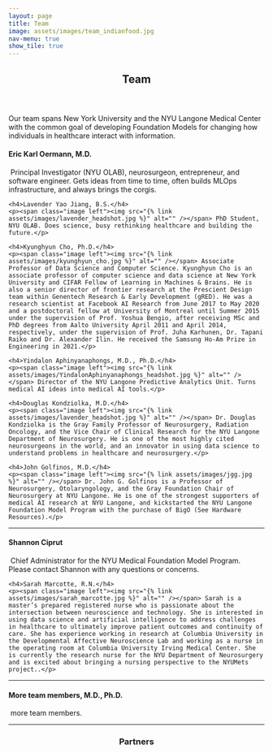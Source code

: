 ```yaml
---
layout: page
title: Team
image: assets/images/team_indianfood.jpg
nav-menu: true
show_tile: true
---
```


<!-- Main -->
<div id="main" class="alt">

<!-- Team -->
<section id="one">
	<div class="inner">
		<header class="major">
			<h1>Team</h1>
		</header>

<p>Our team spans New York University and the NYU Langone Medical Center with the common goal of developing Foundation Models for changing how individuals in healthcare interact with information.</p>

<div class="row">
	<h4>Eric Karl Oermann, M.D.</h4>
	<p><span class="image left"><img src="{% link assets/images/oermann_novalis.jpg %}" alt="" /></span> Principal Investigator (NYU OLAB), neurosurgeon, entrepreneur, and software engineer. Gets ideas from time to time, often builds MLOps infrastructure, and always brings the corgis.</p>

	<h4>Lavender Yao Jiang, B.S.</h4>
	<p><span class="image left"><img src="{% link assets/images/lavender_headshot.jpg %}" alt="" /></span> PhD Student, NYU OLAB. Does science, busy rethinking healthcare and building the future.</p>

	<h4>Kyunghyun Cho, Ph.D.</h4>
	<p><span class="image left"><img src="{% link assets/images/kyunghyun_cho.jpg %}" alt="" /></span> Associate Professor of Data Science and Computer Science. Kyunghyun Cho is an associate professor of computer science and data science at New York University and CIFAR Fellow of Learning in Machines & Brains. He is also a senior director of frontier research at the Prescient Design team within Genentech Research & Early Development (gRED). He was a research scientist at Facebook AI Research from June 2017 to May 2020 and a postdoctoral fellow at University of Montreal until Summer 2015 under the supervision of Prof. Yoshua Bengio, after receiving MSc and PhD degrees from Aalto University April 2011 and April 2014, respectively, under the supervision of Prof. Juha Karhunen, Dr. Tapani Raiko and Dr. Alexander Ilin. He received the Samsung Ho-Am Prize in Engineering in 2021.</p>

	<h4>Yindalon Aphinyanaphongs, M.D., Ph.D.</h4>
	<p><span class="image left"><img src="{% link assets/images/YindalonAphinyanaphongs_headshot.jpg %}" alt="" /></span> Director of the NYU Langone Predictive Analytics Unit. Turns medical AI ideas into medical AI tools.</p>

	<h4>Douglas Kondziolka, M.D.</h4>
	<p><span class="image left"><img src="{% link assets/images/lavender_headshot.jpg %}" alt="" /></span> Dr. Douglas Kondziolka is the Gray Family Professor of Neurosurgery, Radiation Oncology, and the Vice Chair of Clinical Research for the NYU Langone Department of Neurosurgery. He is one of the most highly cited neurosurgeons in the world, and an innovator in using data science to understand problems in healthcare and neurosurgery.</p>

	<h4>John Golfinos, M.D.</h4>
	<p><span class="image left"><img src="{% link assets/images/jgg.jpg %}" alt="" /></span> Dr. John G. Golfinos is a Professor of Neurosurgery, Otolaryngology, and the Gray Foundation Chair of Neurosurgery at NYU Langone. He is one of the strongest supporters of medical AI research at NYU Langone, and kickstarted the NYU Langone Foundation Model Program with the purchase of BigO (See Hardware Resources).</p>
</div>

<hr class="major" />

<div class="row">
	<h4>Shannon Ciprut</h4>
	<p><span class="image left"><img src="{% link assets/images/shannon_ciprut.jpg %}" alt="" /></span> Chief Administrator for the NYU Medical Foundation Model Program. Please contact Shannon with any questions or concerns.</p>

	<h4>Sarah Marcotte, R.N.</h4>
	<p><span class="image left"><img src="{% link assets/images/sarah_marcotte.jpg %}" alt="" /></span> Sarah is a master’s prepared registered nurse who is passionate about the intersection between neuroscience and technology. She is interested in using data science and artificial intelligence to address challenges in healthcare to ultimately improve patient outcomes and continuity of care. She has experience working in research at Columbia University in the Developmental Affective Neuroscience Lab and working as a nurse in the operating room at Columbia University Irving Medical Center. She is currently the research nurse for the NYU Department of Neurosurgery and is excited about bringing a nursing perspective to the NYUMets project..</p>
</div>

<hr class="major" />

<div class="row">
	<h4>More team members, M.D., Ph.D.</h4>
	<p><span class="image left"><img src="{% link assets/images/pic01.jpg %}" alt="" /></span> more team members.</p>
</div>

<hr class="major" />

<!-- Partners -->
<section id="one">
	<div class="inner">
		<header class="major">
			<h1>Partners</h1>
		</header>

